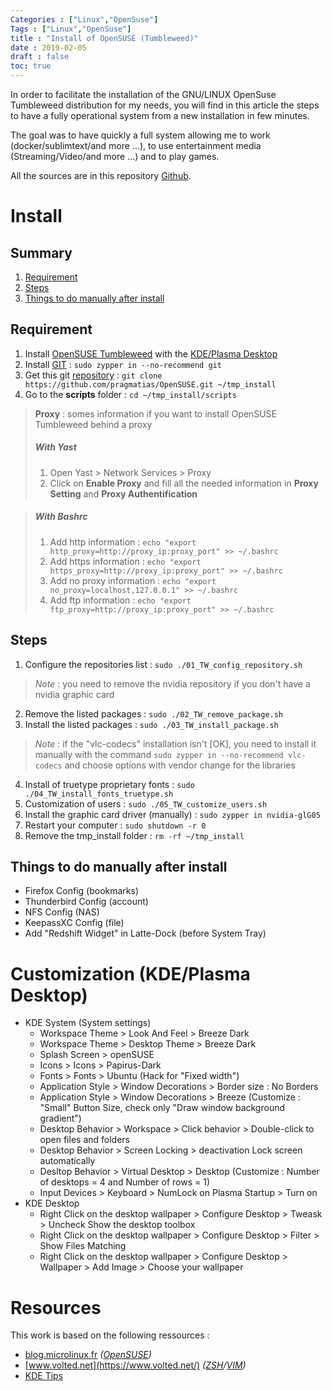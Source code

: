 ```yaml
---
Categories : ["Linux","OpenSuse"]
Tags : ["Linux","OpenSuse"]
title : "Install of OpenSUSE (Tumbleweed)"
date : 2019-02-05
draft : false
toc: true
---
```


In order to facilitate the installation of the GNU/LINUX  OpenSuse Tumbleweed distribution for my needs, you will find in this article the steps to have a fully operational system from a new installation in few minutes.

The goal was to have quickly a full system allowing me to work  (docker/sublimtext/and more ...), to use entertainment media (Streaming/Video/and more ...) and to play games.

All the sources are in this repository [Github](https://github.com/pragmatias/opensuse).

 <!--more-->

# Install

## Summary
1. [Requirement](#requirement)
2. [Steps](#steps)
3. [Things to do manually after install](#things-to-do-manually-after-install)

## Requirement
 1. Install [OpenSUSE Tumbleweed](https://software.opensuse.org/distributions/tumbleweed) with the [KDE/Plasma Desktop](https://www.kde.org/plasma-desktop)
 2. Install [GIT](https://git-scm.com/) : `sudo zypper in --no-recommend git`
 3. Get this git [repository](https://github.com/pragmatias/OpenSUSE) : `git clone https://github.com/pragmatias/OpenSUSE.git ~/tmp_install`
 4. Go to the **scripts** folder : `cd ~/tmp_install/scripts`

>  **Proxy** : somes information if you want to install OpenSUSE Tumbleweed behind a proxy
> ##### With Yast
> 1. Open Yast > Network Services > Proxy
> 2. Click on **Enable Proxy** and fill all the needed information in **Proxy Setting** and **Proxy Authentification**

> ##### With Bashrc
> 1. Add http information : `echo "export http_proxy=http://proxy_ip:proxy_port" >> ~/.bashrc`
> 2. Add https information : `echo "export https_proxy=http://proxy_ip:proxy_port" >> ~/.bashrc`
> 3. Add no proxy information : `echo "export no_proxy=localhost,127.0.0.1" >> ~/.bashrc`
> 4. Add ftp information : `echo "export ftp_proxy=http://proxy_ip:proxy_port" >> ~/.bashrc`

## Steps

 1. Configure the repositories list : `sudo ./01_TW_config_repository.sh`

> *Note* : you need to remove the nvidia repository if you don't have a nvidia graphic card

 2. Remove the listed packages : `sudo ./02_TW_remove_package.sh`
 3. Install the listed packages : `sudo ./03_TW_install_package.sh`

> *Note* : if the "vlc-codecs" installation isn't [OK], you need to install it manually with the command `sudo zypper in --no-recommend vlc-codecs` and choose options with vendor change for the libraries

 4. Install of truetype proprietary fonts : `sudo ./04_TW_install_fonts_truetype.sh`
 5. Customization of users : `sudo ./05_TW_customize_users.sh` 
 6. Install the graphic card driver (manually) : `sudo zypper in nvidia-glG05`
 7. Restart your computer : `sudo shutdown -r 0`
 8. Remove the tmp_install folder : `rm -rf ~/tmp_install`


## Things to do manually after install
 - Firefox Config (bookmarks)
 - Thunderbird Config (account)
 - NFS Config (NAS)
 - KeepassXC Config (file)
 - Add "Redshift Widget" in Latte-Dock (before System Tray)



# Customization (KDE/Plasma Desktop)

* KDE System (System settings)
	*	Workspace Theme > Look And Feel > Breeze Dark
	*	Workspace Theme > Desktop Theme > Breeze Dark
	*	Splash Screen > openSUSE
	*   Icons > Icons > Papirus-Dark
	*	Fonts > Fonts > Ubuntu (Hack for "Fixed  width")
	*	Application Style > Window Decorations > Border size : No Borders
	*	Application Style > Window Decorations > Breeze (Customize : "Small" Button Size, check only "Draw window background gradient")
	*	Desktop Behavior > Workspace > Click behavior > Double-click to open files and folders
	*	Desktop Behavior > Screen Locking > deactivation Lock screen automatically
	*	Desltop Behavior > Virtual Desktop > Desktop (Customize : Number of desktops = 4 and Number of rows = 1)
	*	Input Devices > Keyboard > NumLock on Plasma Startup > Turn on
* KDE Desktop
    * Right Click on the desktop wallpaper > Configure Desktop > Tweask > Uncheck Show the desktop toolbox
    * Right Click on the desktop wallpaper > Configure Desktop > Filter > Show Files Matching
    * Right Click on the desktop wallpaper > Configure Desktop > Wallpaper > Add Image > Choose your wallpaper



# Resources

This work is based on the following ressources :

 - [blog.microlinux.fr](https://blog.microlinux.fr) *([OpenSUSE](https://blog.microlinux.fr/tag/opensuse/))*
 - [www.volted.net](https://www.volted.net/) *([ZSH](un-prompt-zsh-au-poil18555.html)/[VIM](https://www.volted.net/un-vimrc-remis-au-propre18752.html))*
 - [KDE Tips](https://zren.github.io/kde/#configuration) 
